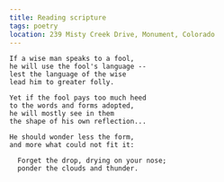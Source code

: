 ```yaml
---
title: Reading scripture
tags: poetry
location: 239 Misty Creek Drive, Monument, Colorado
---
```


    If a wise man speaks to a fool,
    he will use the fool's language --
    lest the language of the wise
    lead him to greater folly.

    Yet if the fool pays too much heed
    to the words and forms adopted,
    he will mostly see in them
    the shape of his own reflection...

    He should wonder less the form,
    and more what could not fit it:

      Forget the drop, drying on your nose;
      ponder the clouds and thunder.


